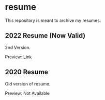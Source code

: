 # resume
This repository is meant to archive my resumes.

## 2022 Resume (Now Valid)
2nd Version.

Preview: [Link](https://github.com/eagle-25/resume/blob/main/pdf/2022%20resume.pdf)

## 2020 Resume 
Old version of resume.

Preview: Not Available
